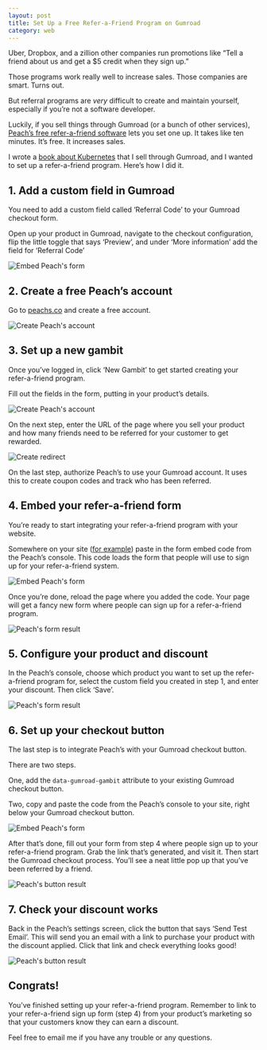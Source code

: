 ```yaml
---
layout: post
title: Set Up a Free Refer-a-Friend Program on Gumroad
category: web
---
```


Uber, Dropbox, and a zillion other companies run promotions
like “Tell a friend about us and get a $5 credit when they sign up.”

Those programs work really well to increase sales. Those companies are smart. Turns out.

But referral programs are *very* difficult to create and maintain yourself, especially if you’re
not a software developer.

Luckily, if you sell things through Gumroad (or a bunch of other services), 
[Peach’s free refer-a-friend software](https://peachs.co) lets you set one up.
It takes like ten minutes. It’s free. It increases sales.

I wrote a [book about Kubernetes](/kubernetes-app-developer/) that I sell through Gumroad, and I
wanted to set up a refer-a-friend program. Here’s how I did it.

## 1. Add a custom field in Gumroad

You need to add a custom field called ‘Referral Code’ to your Gumroad checkout form.

Open up your product in Gumroad, navigate to the checkout configuration, 
flip the little toggle that says ‘Preview’, and under ‘More information’
add the field for ‘Referral Code’

![Embed Peach's form](/img/peachs/configure-gumroad.png)

## 2. Create a free Peach’s account

Go to [peachs.co](https://peachs.co) and create a free account.

![Create Peach's account](/img/peachs/create-account.png)

## 3. Set up a new gambit

Once you’ve logged in, click ‘New Gambit’ to get started creating your refer-a-friend program.

Fill out the fields in the form, putting in your product’s details.

![Create Peach's account](/img/peachs/product-details.png)

On the next step, enter the URL of the page where you sell your product and how many
friends need to be referred for your customer to get rewarded.

![Create redirect](/img/peachs/product-sale.png)

On the last step, authorize Peach’s to use your Gumroad account. It uses this
to create coupon codes and track who has been referred.

## 4. Embed your refer-a-friend form

You’re ready to start integrating your refer-a-friend program with your website.

Somewhere on your site ([for example](/kubernetes-app-developer/refer-a-friend.html))
paste in the form embed code from the Peach’s console. This code loads 
the form that people will use to sign up for your refer-a-friend system.

![Embed Peach's form](/img/peachs/embed-form.png)

Once you’re done, reload the page where you added the code. Your page 
will get a fancy new form where people can sign up for a refer-a-friend program.

![Peach's form result](/img/peachs/form-result.png)

## 5. Configure your product and discount

In the Peach’s console, choose which product you want to set up the 
refer-a-friend program for, select the custom field you created in
step 1, and enter your discount. Then click ‘Save’.

![Peach's form result](/img/peachs/configure-product.png)

## 6. Set up your checkout button

The last step is to integrate Peach’s with your Gumroad checkout button.

There are two steps.

One, add the `data-gumroad-gambit` attribute to your existing Gumroad checkout button.

Two, copy and paste the code from the Peach’s console to your site, right below your Gumroad
checkout button.

![Embed Peach's form](/img/peachs/embed-button.png)

After that’s done, fill out your form from step 4 where people sign up to your 
refer-a-friend program. Grab the link that’s generated, and visit it. Then
start the Gumroad checkout process. You’ll see a neat little pop up
that you’ve been referred by a friend.

![Peach's button result](/img/peachs/button-result.png)

## 7. Check your discount works

Back in the Peach’s settings screen, click the button that says ‘Send Test Email’.
This will send you an email with a link to purchase your product with the
discount applied. Click that link and check everything looks good!

![Peach's button result](/img/peachs/email.png)

## Congrats!

You’ve finished setting up your refer-a-friend program. Remember to link
to your refer-a-friend sign up form (step 4) from your product’s marketing
so that your customers know they can earn a discount.

Feel free to email me if you have any trouble or any questions.

